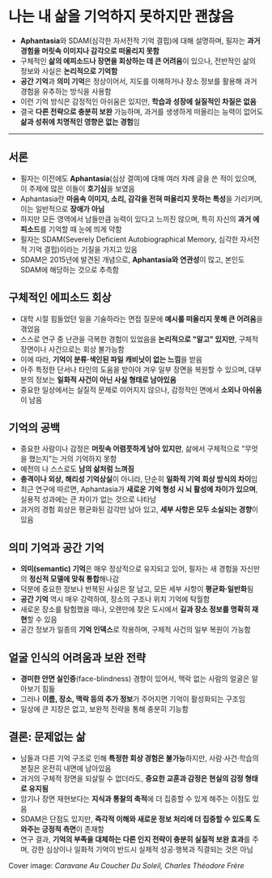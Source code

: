 # 나는 내 삶을 기억하지 못하지만 괜찮음


* **Aphantasia**와 SDAM(심각한 자서전적 기억 결핍)에 대해 설명하며, 필자는 **과거 경험을 머릿속 이미지나 감각으로 떠올리지 못함**
* 구체적인 **삶의 에피소드나 장면을 회상하는 데 큰 어려움**이 있으나, 전반적인 삶의 정보와 사실은 **논리적으로 기억함**
* **공간 기억**과 **의미 기억**은 정상이어서, 지도를 이해하거나 장소 정보를 활용해 과거 경험을 유추하는 방식을 사용함
* 이런 기억 방식은 감정적인 아쉬움은 있지만, **학습과 성장에 실질적인 차질은 없음**
* 결국 **다른 전략으로 충분히 보완** 가능하며, 과거를 생생하게 떠올리는 능력이 없어도 **삶과 성취에 치명적인 영향은 없는 경험**임

---

서론
--

* 필자는 이전에도 **Aphantasia**(심상 결여)에 대해 여러 차례 글을 쓴 적이 있으며, 이 주제에 많은 이들이 **호기심**을 보였음
* Aphantasia란 **마음속 이미지, 소리, 감각을 전혀 떠올리지 못하는 특성**을 가리키며, 이는 일반적으로 **장애가 아님**
* 하지만 모든 영역에서 남들만큼 능력이 있다고 느끼진 않으며, 특히 자신의 **과거 에피소드**를 기억할 때 눈에 띄게 약함
* 필자는 SDAM(Severely Deficient Autobiographical Memory, 심각한 자서전적 기억 결핍)이라는 기질을 가지고 있음
* SDAM은 2015년에 발견된 개념으로, **Aphantasia와 연관성**이 많고, 본인도 SDAM에 해당하는 것으로 추측함

구체적인 에피소드 회상
------------

* 대학 시절 힘들었던 일을 기술하라는 면접 질문에 **예시를 떠올리지 못해 큰 어려움**을 겪었음
* 스스로 연구 중 난관을 극복한 경험이 있었음을 **논리적으로 "알고" 있지만**, 구체적 장면이나 사건으로는 회상 불가능함
* 이에 따라, **기억이 분류·색인된 파일 캐비닛이 없는 느낌**을 받음
* 아주 특정한 단서나 타인의 도움을 받아야 겨우 일부 장면을 복원할 수 있으며, 대부분의 정보는 **일화적 사건이 아닌 사실 형태로 남아있음**
* 중요한 일상에서는 실질적 문제로 이어지지 않으나, 감정적인 면에서 **소외나 아쉬움**이 남음

기억의 공백
------

* 중요한 사람이나 감정은 **머릿속 어렴풋하게 남아 있지만**, 삶에서 구체적으로 "무엇을 했는지"는 거의 기억하지 못함
* 예전의 나 스스로도 **남의 삶처럼 느껴짐**
* **충격이나 외상, 해리성 기억상실**이 아니라, 단순히 **일화적 기억 회상 방식의 차이**임
* 최근 연구에 따르면, Aphantasia가 **새로운 기억 형성 시 뇌 활성에 차이가 있으며**, 실용적 성과에는 큰 차이가 없는 것으로 나타남
* 과거의 경험 회상은 평균화된 감각만 남아 있고, **세부 사항은 모두 소실되는 경향**이 있음

의미 기억과 공간 기억
------------

* **의미(semantic) 기억**은 매우 정상적으로 유지되고 있어, 필자는 새 경험을 자신만의 **정신적 모델에 맞춰 통합**해나감
* 덕분에 중요한 정보나 반복된 사실은 잘 남고, 모든 세부 사항이 **평균화·일반화**됨
* **공간 기억** 역시 매우 강력하여, 장소의 구조나 위치 기억에 탁월함
* 새로운 장소를 탐험했을 때나, 오랜만에 찾은 도시에서 **길과 장소 정보를 명확히 재현**할 수 있음
* 공간 정보가 일종의 **기억 인덱스**로 작용하며, 구체적 사건의 일부 복원이 가능함

얼굴 인식의 어려움과 보완 전략
-----------------

* **경미한 안면 실인증**(face-blindness) 경향이 있어서, 맥락 없는 사람의 얼굴은 알아보기 힘듦
* 그러나 **이름, 장소, 맥락 등의 추가 정보**가 주어지면 기억이 활성화되는 구조임
* 일상에 큰 지장은 없고, 보완적 전략을 통해 충분히 기능함

결론: 문제없는 삶
----------

* 남들과 다른 기억 구조로 인해 **특정한 회상 경험은 불가능**하지만, 사람·사건·학습의 본질은 온전히 내면에 남아있음
* 과거의 구체적 장면을 되살릴 수 없더라도, **중요한 교훈과 감정은 현실의 감정 형태로 유지됨**
* 암기나 장면 재현보다는 **지식과 통찰의 축적**에 더 집중할 수 있게 해주는 이점도 있음
* SDAM은 단점도 있지만, **즉각적 이해와 새로운 정보 처리에 더 집중할 수 있도록 도와주는 긍정적 측면**이 존재함
* 연구 결과, **기억의 부족을 대체하는 다른 인지 전략이 충분히 실질적 보완 효과**를 주며, 강한 심상이나 일화적 기억이 반드시 실제적 성공·행복과 직결되는 것은 아님

Cover image:
*Caravane Au Coucher Du Soleil, Charles Théodore Frère*

